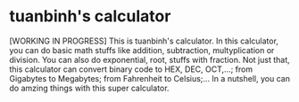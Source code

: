 # tuanbinh's calculator
[WORKING IN PROGRESS]
This is tuanbinh's calculator. In this calculator, you can do basic math stuffs like addition, subtraction, multyplication or division. You can also do exponential, root, stuffs with fraction.
Not just that, this calculator can convert binary code to HEX, DEC, OCT,...; from Gigabytes to Megabytes; from Fahrenheit to Celsius;...
In a nutshell, you can do amzing things with this super calculator.